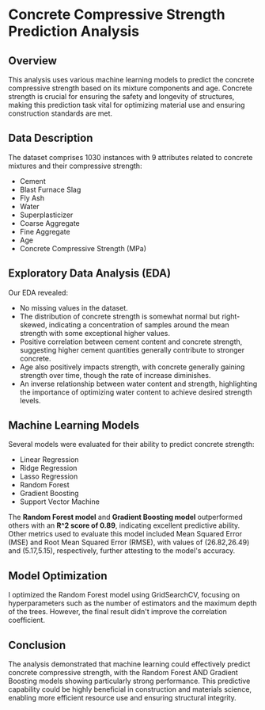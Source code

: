 
# Concrete Compressive Strength Prediction Analysis

## Overview

This analysis uses various machine learning models to predict the concrete compressive strength based on its mixture components and age. Concrete strength is crucial for ensuring the safety and longevity of structures, making this prediction task vital for optimizing material use and ensuring construction standards are met.

## Data Description

The dataset comprises 1030 instances with 9 attributes related to concrete mixtures and their compressive strength:
- Cement
- Blast Furnace Slag
- Fly Ash
- Water
- Superplasticizer
- Coarse Aggregate
- Fine Aggregate
- Age
- Concrete Compressive Strength (MPa)

## Exploratory Data Analysis (EDA)

Our EDA revealed:
- No missing values in the dataset.
- The distribution of concrete strength is somewhat normal but right-skewed, indicating a concentration of samples around the mean strength with some exceptional higher values.
- Positive correlation between cement content and concrete strength, suggesting higher cement quantities generally contribute to stronger concrete.
- Age also positively impacts strength, with concrete generally gaining strength over time, though the rate of increase diminishes.
- An inverse relationship between water content and strength, highlighting the importance of optimizing water content to achieve desired strength levels.

## Machine Learning Models

Several models were evaluated for their ability to predict concrete strength:
- Linear Regression
- Ridge Regression
- Lasso Regression
- Random Forest
- Gradient Boosting
- Support Vector Machine

The **Random Forest model** and **Gradient Boosting model**  outperformed others with an **R^2 score of 0.89**, indicating excellent predictive ability. Other metrics used to evaluate this model included Mean Squared Error (MSE) and Root Mean Squared Error (RMSE), with values of (26.82,26.49) and (5.17,5.15), respectively, further attesting to the model's accuracy.

## Model Optimization

I optimized the Random Forest model using GridSearchCV, focusing on hyperparameters such as the number of estimators and the maximum depth of the trees. However, the final result didn't improve the correlation coefficient.

## Conclusion

The analysis demonstrated that machine learning could effectively predict concrete compressive strength, with the Random Forest AND Gradient Boosting models showing particularly strong performance. This predictive capability could be highly beneficial in construction and materials science, enabling more efficient resource use and ensuring structural integrity.
